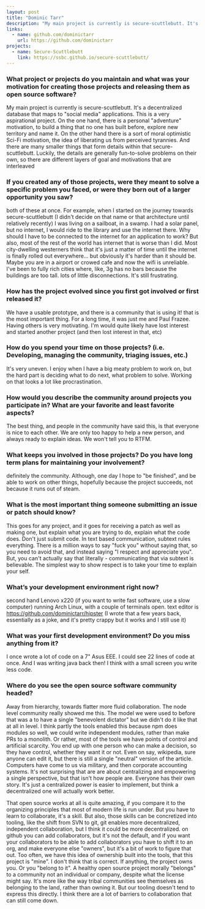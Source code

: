 ```yaml
---
layout: post
title: "Dominic Tarr"
description: "My main project is currently is secure-scuttlebutt. It's a decentralized database that maps to social media applications."
links:
  - name: github.com/dominictarr
    url: https://github.com/dominictarr
projects:
  - name: Secure-Scuttlebutt
    link: https://ssbc.github.io/secure-scuttlebutt/
---
```


### What project or projects do you maintain and what was your motivation for creating those projects and releasing them as open source software?

My main project is currently is secure-scuttlebutt. It's a
decentralized database that maps to "social media" applications. This
is a very aspirational project. On the one hand, there is a personal
"adventure" motivation, to build a thing that no one has built before,
explore new territory and name it. On the other hand there is a sort
of moral optimistic Sci-Fi motivation, the idea of liberating us from
perceived tyrannies. And there are many smaller things that form
details within that secure-scuttlebutt. Luckily, the details are
generally fun-to-solve problems on their own, so there are different
layers of goal and motivations that are interleaved

### If you created any of those projects, were they meant to solve a specific problem you faced, or were they born out of a larger opportunity you saw?

both of these at once. For example, when I started on the journey
towards secure-scuttlebutt (I didn't decide on that name or that
architecture until relatively recently) I was living on a sailboat, in
a swamp. I had a solar panel, but no internet, I would ride to the
library and use the internet there. Why should I have to be connected
to the internet for an application to work? But also, most of the rest
of the world has internet that is worse than I did. Most city-dwelling
westerners think that it's just a matter of time until the internet is
finally rolled out everywhere... but obviously it's harder than it
should be. Maybe you are in a airport or crowed cafe and now the wifi
is unreliable. I've been to fully rich cities where, like, 3g has no
bars because the buildings are too tall. lots of little
disconnections. It's still frustrating.

### How has the project evolved since you first got involved or first released it?

We have a usable prototype, and there is a community that is using it!
that is the most important thing. For a long time, it was just me and
Paul Frazee. Having others is very motivating. I'm would quite likely
have lost interest and started another project (and then lost interest
in that, etc)

### How do you spend your time on those projects? (i.e. Developing, managing the community, triaging issues, etc.)

It's very uneven. I enjoy when I have a big meaty problem to work on,
but the hard part is deciding what to do next, what problem to solve.
Working on that looks a lot like procrastination.

### How would you describe the community around projects you participate in? What are your favorite and least favorite aspects?

The best thing, and people in the community have said this, is that
everyone is nice to each other. We are only too happy to help a new
person, and always ready to explain ideas. We won't tell you to RTFM.

### What keeps you involved in those projects? Do you have long term plans for maintaining your involvement?

definitely the community. Although, one day I hope to "be finished",
and be able to work on other things, hopefully because the project
succeeds, not because it runs out of steam.

### What is the most important thing someone submitting an issue or patch should know?

This goes for any project, and it goes for receiving a patch as well
as making one,
but explain what you are trying to do, explain what the code does.
Don't just submit code. In text based communication, subtext rules
everything. There is a million ways to say "fuck you" without saying
that, so you need to avoid that, and instead saying "I respect and
appreciate you". But, you can't actually say that literally -
communicating that via subtext is believable. The simplest way to show
respect is to take your time to explain your self.

### What’s your development environment right now?

second hand Lenovo x220 (if you want to write fast software, use a
slow computer) running Arch Linux, with a couple of terminals open.
text editor is https://github.com/dominictarr/hipster (I wrote that a
few years back, essentially as a joke, and it's pretty crappy but it
works and I still use it)

### What was your first development environment? Do you miss anything from it?

I once wrote a lot of code on a 7" Asus EEE. I could see 22 lines of
code at once. And I was writing java back then!
I think with a small screen you write less code.

### Where do you see the open source software community headed?

Away from hierarchy, towards flatter more fluid collaboration. The node
level community really showed me this. The model we were used to
before that was a to have a single "benevolent dictator" but we didn't
do it like that at all in level. I think partly the tools enabled this
because npm does modules so well, we could write independent modules,
rather than make PRs to a monolith. Or rather, most of the tools we
have points of control and artificial scarcity. You end up with one
person who can make a decision, so they have control, whether they
want it or not. Even on say, wikipedia, sure anyone can edit it, but
there is still a single "neutral" version of the article. Computers
have come to us via military, and then corporate accounting systems.
It's not surprising that are are about centralizing and empowering a
single perspective, but that isn't how people are. Everyone has their
own story. It's just a centralized power is easier to implement, but
think a decentralized one will actually work better.

That open source works at all is quite amazing, if you compare it to
the organizing principles that most of modern life is run under. But
you have to learn to collaborate, it's a skill. But also, those skills
can be concretized into tooling, like the shift from SVN to git, git
enables more decentralized, independent collaboration, but I think it
could be more decentralized.
on github you can add collaborators, but it's not the default, and if
you want your collaborators to be able to add collaborators you have
to shift it to an org, and make everyone else "owners", but it's a bit
of work to figure that out. Too often, we have this idea of ownership
built into the tools, that this project is "mine". I don't think that
is correct. If anything, the project owns you. Or you "belong to it".
A healthy open source project morally "belongs" to a community not an
individual or company, despite what the license might say. It's more
like the way tribal communities see themselves as belonging to the
land, rather than owning it. But our tooling doesn't tend to express
this directly. I think there are a lot of barriers to collaboration
that can still come down.
